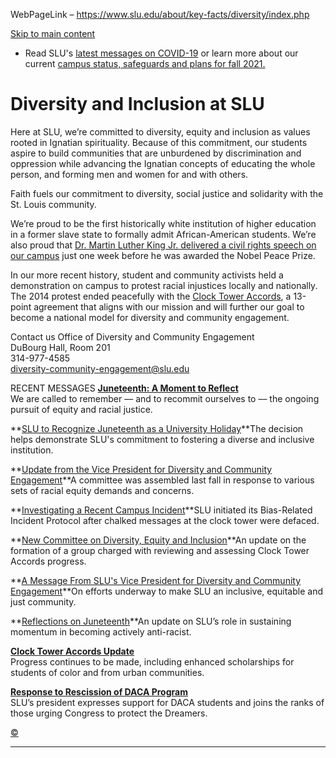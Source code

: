 WebPageLink – https://www.slu.edu/about/key-facts/diversity/index.php 

 [Skip to main content](#main "Skip to Main Content")

* Read SLU's [latest messages on COVID-19](/health-advisory/index.php "University Service Status for COVID-19") or learn more about our current [campus status, safeguards and plans for fall 2021.](/back-to-slu/index.php "Campus Status, Plans and Safeguards")

Diversity and Inclusion at SLU
==============================

Here at SLU, we’re committed to diversity, equity and inclusion as values rooted in
 Ignatian spirituality. Because of this commitment, our students aspire to build communities
 that are unburdened by discrimination and oppression while advancing the Ignatian
 concepts of educating the whole person, and forming men and women for and with others.

Faith fuels our commitment to diversity, social justice and solidarity with the St.
 Louis community. 

We’re proud to be the first historically white institution of higher education in
 a former slave state to formally admit African-American students. We’re also proud
 that [Dr. Martin Luther King Jr. delivered a civil rights speech on our campus](/alumni-and-donors/news/mlk-slu-visit.php "Alumni Recall Dr. King's 1964 Visit to SLU") just one week before he was awarded the Nobel Peace Prize.

In our more recent history, student and community activists held a demonstration on
 campus to protest racial injustices locally and nationally. The 2014 protest ended
 peacefully with the [Clock Tower Accords](/about/key-facts/diversity/clock-towers-accords.php "Clock Tower Accords"), a 13-point agreement that aligns with our mission and will further our goal to become
 a national model for diversity and community engagement.

Contact us
Office of Diversity and Community Engagement  
DuBourg Hall, Room 201  
314-977-4585  
[diversity-community-engagement@slu.edu](mailto:diversity-community-engagement@slu.edu)

RECENT MESSAGES
**[Juneteenth: A Moment to Reflect](/about/key-facts/diversity/messages/juneteenth-a-moment-to-reflect.php "Link to a message from the Office of Diversity and Community Engagement encouraging people to reflect on Juneteenth.")**  
We are called to remember –– and to recommit ourselves to –– the ongoing pursuit of
 equity and racial justice.

**[SLU to Recognize Juneteenth as a University Holiday](/about/leadership/messages/slu-to-recognize-juneteenth-as-university-holiday.php "A link to a message from the president and other leaders announcing that SLU will recognize Juneteenth as a University holiday. ")**The decision helps demonstrate SLU's commitment to fostering a diverse and inclusive
 institution.

**[Update from the Vice President for Diversity and Community Engagement](/about/key-facts/diversity/messages/april-2021-update-vp-for-diversity-and-community-engagement.php "Update from the Vice President for Diversity and Community Engagement")**A committee was assembled last fall in response to various sets of racial equity demands
 and concerns. 

**[Investigating a Recent Campus Incident](/about/key-facts/diversity/messages/investigating-recent-campus-incident.php "Investigating a Recent Campus Incident")**SLU initiated its Bias-Related Incident Protocol after chalked messages at the clock tower were defaced.

**[New Committee on Diversity, Equity and Inclusion](/about/key-facts/diversity/messages/new-committee-on-diversity-equity-inclusion.php "Announcing SLU’s New Committee on Diversity, Equity and Inclusion")**An update on the formation of a group charged with reviewing and assessing Clock Tower
 Accords progress.

**[A Message From SLU's Vice President for Diversity and Community Engagement](/about/key-facts/diversity/messages/aug31-message-jonathan-smith.php "A Message From SLU's Vice President for Diversity and Community Engagement ")**On efforts underway to make SLU an inclusive, equitable and just community.

**[Reflections on Juneteenth](/about/key-facts/diversity/messages/juneteenth.php "A Message from Dr. Jonathan Smith")**An update on SLU’s role in sustaining momentum in becoming actively anti-racist. 

[**Clock Tower Accords Update**](/news/2017/university-messages/clock-tower-accords-message.php)  
Progress continues to be made, including enhanced scholarships for students of color
 and from urban communities.  

[**Response to Rescission of DACA Program**](/about/leadership/messages/daca.php)  
SLU’s president expresses support for DACA students and joins the ranks of those urging
 Congress to protect the Dreamers.

[©](https://a.cms.omniupdate.com/11/?skin=slu&account=slu&site=www&action=de&path=/about/key-facts/diversity/index.pcf)

 
** **

